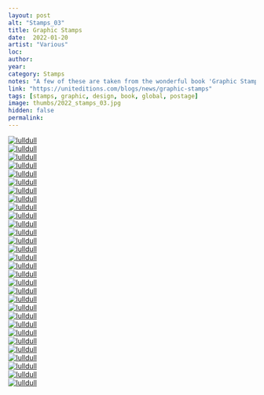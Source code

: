 ```yaml
---
layout: post
alt: "Stamps_03"
title: Graphic Stamps
date:  2022-01-20
artist: "Various"
loc: 
author: 
year: 
category: Stamps
notes: "A few of these are taken from the wonderful book 'Graphic Stamps' from Unit Editions. Acquire it if you can."
link: "https://uniteditions.com/blogs/news/graphic-stamps"
tags: [stamps, graphic, design, book, global, postage]
image: thumbs/2022_stamps_03.jpg
hidden: false
permalink:
---
```






<div class="post_image">
	<a href="{{ site.baseurl }}/images/posts/2022_stamps_03/001.jpg" target="_blank">
	<img src="{{ site.baseurl }}/images/posts/2022_stamps_03/001.jpg" alt="lulldull"></a>
</div>

<div class="post_image">
	<a href="{{ site.baseurl }}/images/posts/2022_stamps_03/002.jpg" target="_blank">
	<img src="{{ site.baseurl }}/images/posts/2022_stamps_03/002.jpg" alt="lulldull"></a>
</div>

<div class="post_image">
	<a href="{{ site.baseurl }}/images/posts/2022_stamps_03/003.jpg" target="_blank">
	<img src="{{ site.baseurl }}/images/posts/2022_stamps_03/003.jpg" alt="lulldull"></a>
</div>

<div class="post_image">
	<a href="{{ site.baseurl }}/images/posts/2022_stamps_03/004.jpg" target="_blank">
	<img src="{{ site.baseurl }}/images/posts/2022_stamps_03/004.jpg" alt="lulldull"></a>
</div>

<div class="post_image">
	<a href="{{ site.baseurl }}/images/posts/2022_stamps_03/005.jpg" target="_blank">
	<img src="{{ site.baseurl }}/images/posts/2022_stamps_03/005.jpg" alt="lulldull"></a>
</div>

<div class="post_image">
	<a href="{{ site.baseurl }}/images/posts/2022_stamps_03/006.jpg" target="_blank">
	<img src="{{ site.baseurl }}/images/posts/2022_stamps_03/006.jpg" alt="lulldull"></a>
</div>

<div class="post_image">
	<a href="{{ site.baseurl }}/images/posts/2022_stamps_03/007.jpg" target="_blank">
	<img src="{{ site.baseurl }}/images/posts/2022_stamps_03/007.jpg" alt="lulldull"></a>
</div>


<div class="post_image">
	<a href="{{ site.baseurl }}/images/posts/2022_stamps_03/008.jpg" target="_blank">
	<img src="{{ site.baseurl }}/images/posts/2022_stamps_03/008.jpg" alt="lulldull"></a>
</div>

<div class="post_image">
	<a href="{{ site.baseurl }}/images/posts/2022_stamps_03/009.jpg" target="_blank">
	<img src="{{ site.baseurl }}/images/posts/2022_stamps_03/009.jpg" alt="lulldull"></a>
</div>

<div class="post_image">
	<a href="{{ site.baseurl }}/images/posts/2022_stamps_03/010.jpg" target="_blank">
	<img src="{{ site.baseurl }}/images/posts/2022_stamps_03/010.jpg" alt="lulldull"></a>
</div>


<div class="post_image">
	<a href="{{ site.baseurl }}/images/posts/2022_stamps_03/011.jpg" target="_blank">
	<img src="{{ site.baseurl }}/images/posts/2022_stamps_03/011.jpg" alt="lulldull"></a>
</div>


<div class="post_image">
	<a href="{{ site.baseurl }}/images/posts/2022_stamps_03/012.jpg" target="_blank">
	<img src="{{ site.baseurl }}/images/posts/2022_stamps_03/012.jpg" alt="lulldull"></a>
</div>


<div class="post_image">
	<a href="{{ site.baseurl }}/images/posts/2022_stamps_03/013.jpg" target="_blank">
	<img src="{{ site.baseurl }}/images/posts/2022_stamps_03/013.jpg" alt="lulldull"></a>
</div>


<div class="post_image">
	<a href="{{ site.baseurl }}/images/posts/2022_stamps_03/014.jpg" target="_blank">
	<img src="{{ site.baseurl }}/images/posts/2022_stamps_03/014.jpg" alt="lulldull"></a>
</div>


<div class="post_image">
	<a href="{{ site.baseurl }}/images/posts/2022_stamps_03/015.jpg" target="_blank">
	<img src="{{ site.baseurl }}/images/posts/2022_stamps_03/015.jpg" alt="lulldull"></a>
</div>

<div class="post_image">
	<a href="{{ site.baseurl }}/images/posts/2022_stamps_03/016.jpg" target="_blank">
	<img src="{{ site.baseurl }}/images/posts/2022_stamps_03/016.jpg" alt="lulldull"></a>
</div>

<div class="post_image">
	<a href="{{ site.baseurl }}/images/posts/2022_stamps_03/017.jpg" target="_blank">
	<img src="{{ site.baseurl }}/images/posts/2022_stamps_03/017.jpg" alt="lulldull"></a>
</div>

<div class="post_image">
	<a href="{{ site.baseurl }}/images/posts/2022_stamps_03/018.jpg" target="_blank">
	<img src="{{ site.baseurl }}/images/posts/2022_stamps_03/018.jpg" alt="lulldull"></a>
</div>

<div class="post_image">
	<a href="{{ site.baseurl }}/images/posts/2022_stamps_03/019.jpg" target="_blank">
	<img src="{{ site.baseurl }}/images/posts/2022_stamps_03/019.jpg" alt="lulldull"></a>
</div>

<div class="post_image">
	<a href="{{ site.baseurl }}/images/posts/2022_stamps_03/020.jpg" target="_blank">
	<img src="{{ site.baseurl }}/images/posts/2022_stamps_03/020.jpg" alt="lulldull"></a>
</div>

<div class="post_image">
	<a href="{{ site.baseurl }}/images/posts/2022_stamps_03/021.jpg" target="_blank">
	<img src="{{ site.baseurl }}/images/posts/2022_stamps_03/021.jpg" alt="lulldull"></a>
</div>

<div class="post_image">
	<a href="{{ site.baseurl }}/images/posts/2022_stamps_03/022.jpg" target="_blank">
	<img src="{{ site.baseurl }}/images/posts/2022_stamps_03/022.jpg" alt="lulldull"></a>
</div>

<div class="post_image">
	<a href="{{ site.baseurl }}/images/posts/2022_stamps_03/023.jpg" target="_blank">
	<img src="{{ site.baseurl }}/images/posts/2022_stamps_03/023.jpg" alt="lulldull"></a>
</div>

<div class="post_image">
	<a href="{{ site.baseurl }}/images/posts/2022_stamps_03/024.jpg" target="_blank">
	<img src="{{ site.baseurl }}/images/posts/2022_stamps_03/024.jpg" alt="lulldull"></a>
</div>

<div class="post_image">
	<a href="{{ site.baseurl }}/images/posts/2022_stamps_03/025.jpg" target="_blank">
	<img src="{{ site.baseurl }}/images/posts/2022_stamps_03/025.jpg" alt="lulldull"></a>
</div>

<div class="post_image">
	<a href="{{ site.baseurl }}/images/posts/2022_stamps_03/026.jpg" target="_blank">
	<img src="{{ site.baseurl }}/images/posts/2022_stamps_03/026.jpg" alt="lulldull"></a>
</div>

<div class="post_image">
	<a href="{{ site.baseurl }}/images/posts/2022_stamps_03/027.jpg" target="_blank">
	<img src="{{ site.baseurl }}/images/posts/2022_stamps_03/027.jpg" alt="lulldull"></a>
</div>

<div class="post_image">
	<a href="{{ site.baseurl }}/images/posts/2022_stamps_03/028.jpg" target="_blank">
	<img src="{{ site.baseurl }}/images/posts/2022_stamps_03/028.jpg" alt="lulldull"></a>
</div>

<div class="post_image">
	<a href="{{ site.baseurl }}/images/posts/2022_stamps_03/029.jpg" target="_blank">
	<img src="{{ site.baseurl }}/images/posts/2022_stamps_03/029.jpg" alt="lulldull"></a>
</div>

<div class="post_image">
	<a href="{{ site.baseurl }}/images/posts/2022_stamps_03/030.jpg" target="_blank">
	<img src="{{ site.baseurl }}/images/posts/2022_stamps_03/030.jpg" alt="lulldull"></a>
</div>
